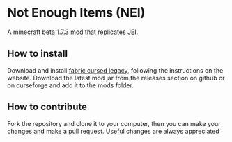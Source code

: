# Not Enough Items (NEI)

A minecraft beta 1.7.3 mod that replicates [JEI](https://www.curseforge.com/minecraft/mc-mods/jei).

## How to install

Download and install [fabric cursed legacy](https://minecraft-cursed-legacy.github.io/), following the instructions on the website.
Download the latest mod jar from the releases section on github or on curseforge and add it to the mods folder.

## How to contribute

Fork the repository and clone it to your computer, then you can make your changes and make a pull request. Useful changes are always appreciated
